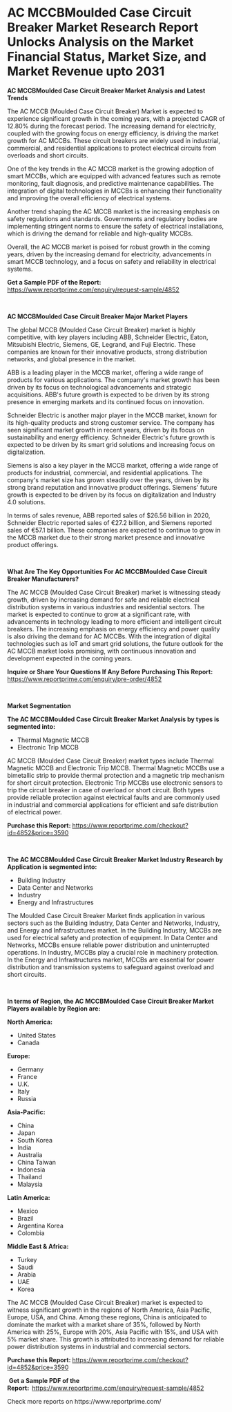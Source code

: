 <p><h1>AC MCCBMoulded Case Circuit Breaker Market Research Report Unlocks Analysis on the Market Financial Status, Market Size, and Market Revenue upto 2031</h1></p><p><strong>AC MCCBMoulded Case Circuit Breaker Market Analysis and Latest Trends</strong></p>
<p><p>The AC MCCB (Moulded Case Circuit Breaker) Market is expected to experience significant growth in the coming years, with a projected CAGR of 12.80% during the forecast period. The increasing demand for electricity, coupled with the growing focus on energy efficiency, is driving the market growth for AC MCCBs. These circuit breakers are widely used in industrial, commercial, and residential applications to protect electrical circuits from overloads and short circuits.</p><p>One of the key trends in the AC MCCB market is the growing adoption of smart MCCBs, which are equipped with advanced features such as remote monitoring, fault diagnosis, and predictive maintenance capabilities. The integration of digital technologies in MCCBs is enhancing their functionality and improving the overall efficiency of electrical systems.</p><p>Another trend shaping the AC MCCB market is the increasing emphasis on safety regulations and standards. Governments and regulatory bodies are implementing stringent norms to ensure the safety of electrical installations, which is driving the demand for reliable and high-quality MCCBs.</p><p>Overall, the AC MCCB market is poised for robust growth in the coming years, driven by the increasing demand for electricity, advancements in smart MCCB technology, and a focus on safety and reliability in electrical systems.</p></p>
<p><strong>Get a Sample PDF of the Report:&nbsp;</strong> <a href="https://www.reportprime.com/enquiry/request-sample/4852">https://www.reportprime.com/enquiry/request-sample/4852</a></p>
<p>&nbsp;</p>
<p><strong>AC MCCBMoulded Case Circuit Breaker Major Market Players</strong></p>
<p><p>The global MCCB (Moulded Case Circuit Breaker) market is highly competitive, with key players including ABB, Schneider Electric, Eaton, Mitsubishi Electric, Siemens, GE, Legrand, and Fuji Electric. These companies are known for their innovative products, strong distribution networks, and global presence in the market.</p><p>ABB is a leading player in the MCCB market, offering a wide range of products for various applications. The company's market growth has been driven by its focus on technological advancements and strategic acquisitions. ABB's future growth is expected to be driven by its strong presence in emerging markets and its continued focus on innovation.</p><p>Schneider Electric is another major player in the MCCB market, known for its high-quality products and strong customer service. The company has seen significant market growth in recent years, driven by its focus on sustainability and energy efficiency. Schneider Electric's future growth is expected to be driven by its smart grid solutions and increasing focus on digitalization.</p><p>Siemens is also a key player in the MCCB market, offering a wide range of products for industrial, commercial, and residential applications. The company's market size has grown steadily over the years, driven by its strong brand reputation and innovative product offerings. Siemens' future growth is expected to be driven by its focus on digitalization and Industry 4.0 solutions.</p><p>In terms of sales revenue, ABB reported sales of $26.56 billion in 2020, Schneider Electric reported sales of €27.2 billion, and Siemens reported sales of €57.1 billion. These companies are expected to continue to grow in the MCCB market due to their strong market presence and innovative product offerings.</p></p>
<p>&nbsp;</p>
<p><strong>What Are The Key Opportunities For AC MCCBMoulded Case Circuit Breaker Manufacturers?</strong></p>
<p><p>The AC MCCB (Moulded Case Circuit Breaker) market is witnessing steady growth, driven by increasing demand for safe and reliable electrical distribution systems in various industries and residential sectors. The market is expected to continue to grow at a significant rate, with advancements in technology leading to more efficient and intelligent circuit breakers. The increasing emphasis on energy efficiency and power quality is also driving the demand for AC MCCBs. With the integration of digital technologies such as IoT and smart grid solutions, the future outlook for the AC MCCB market looks promising, with continuous innovation and development expected in the coming years.</p></p>
<p><strong>Inquire or Share Your Questions If Any Before Purchasing This Report:</strong> <a href="https://www.reportprime.com/enquiry/pre-order/4852">https://www.reportprime.com/enquiry/pre-order/4852</a></p>
<p>&nbsp;</p>
<p><strong>Market Segmentation</strong></p>
<p><strong>The AC MCCBMoulded Case Circuit Breaker Market Analysis by types is segmented into:</strong></p>
<p><ul><li>Thermal Magnetic MCCB</li><li>Electronic Trip MCCB</li></ul></p>
<p><p>AC MCCB (Moulded Case Circuit Breaker) market types include Thermal Magnetic MCCB and Electronic Trip MCCB. Thermal Magnetic MCCBs use a bimetallic strip to provide thermal protection and a magnetic trip mechanism for short circuit protection. Electronic Trip MCCBs use electronic sensors to trip the circuit breaker in case of overload or short circuit. Both types provide reliable protection against electrical faults and are commonly used in industrial and commercial applications for efficient and safe distribution of electrical power.</p></p>
<p><strong>Purchase this Report:&nbsp;</strong><a href="https://www.reportprime.com/checkout?id=4852&price=3590">https://www.reportprime.com/checkout?id=4852&price=3590</a></p>
<p>&nbsp;</p>
<p><strong>The AC MCCBMoulded Case Circuit Breaker Market Industry Research by Application is segmented into:</strong></p>
<p><ul><li>Building Industry</li><li>Data Center and Networks</li><li>Industry</li><li>Energy and Infrastructures</li></ul></p>
<p><p>The Moulded Case Circuit Breaker Market finds application in various sectors such as the Building Industry, Data Center and Networks, Industry, and Energy and Infrastructures market. In the Building Industry, MCCBs are used for electrical safety and protection of equipment. In Data Center and Networks, MCCBs ensure reliable power distribution and uninterrupted operations. In Industry, MCCBs play a crucial role in machinery protection. In the Energy and Infrastructures market, MCCBs are essential for power distribution and transmission systems to safeguard against overload and short circuits.</p></p>
<p>&nbsp;</p>
<p><strong>In terms of Region, the AC MCCBMoulded Case Circuit Breaker Market Players available by Region are:</strong></p>
<p>
    <p> <strong> North America: </strong>
        <ul>
            <li>United States</li>
            <li>Canada</li>
        </ul>
        </p> 
    <p> <strong> Europe: </strong>
        <ul>
            <li>Germany</li>
            <li>France</li>
            <li>U.K.</li>
            <li>Italy</li>
            <li>Russia</li>
        </ul>
        </p> 
    <p> <strong> Asia-Pacific: </strong>
        <ul>
            <li>China</li>
            <li>Japan</li>
            <li>South Korea</li>
            <li>India</li>
            <li>Australia</li>
            <li>China Taiwan</li>
            <li>Indonesia</li>
            <li>Thailand</li>
            <li>Malaysia</li>
        </ul>
        </p> 
    <p> <strong> Latin America: </strong>
        <ul>
            <li>Mexico</li>
            <li>Brazil</li>
            <li>Argentina Korea</li>
            <li>Colombia</li>
        </ul>
        </p> 
    <p> <strong> Middle East & Africa: </strong>
        <ul>
            <li>Turkey</li>
            <li>Saudi</li>
            <li>Arabia</li>
            <li>UAE</li>
            <li>Korea</li>
        </ul>
    </p>
    </p>
<p><p>The AC MCCB (Moulded Case Circuit Breaker) market is expected to witness significant growth in the regions of North America, Asia Pacific, Europe, USA, and China. Among these regions, China is anticipated to dominate the market with a market share of 35%, followed by North America with 25%, Europe with 20%, Asia Pacific with 15%, and USA with 5% market share. This growth is attributed to increasing demand for reliable power distribution systems in industrial and commercial sectors.</p></p>
<p><strong>Purchase this Report: </strong><a href="https://www.reportprime.com/checkout?id=4852&price=3590">https://www.reportprime.com/checkout?id=4852&price=3590</a></p>
<p>&nbsp;<strong>Get a Sample PDF of the Report:&nbsp;&nbsp;</strong><a href="https://www.reportprime.com/enquiry/request-sample/4852">https://www.reportprime.com/enquiry/request-sample/4852</a></p>
<p><strong></strong></p>
<p>Check more reports on https://www.reportprime.com/</p>